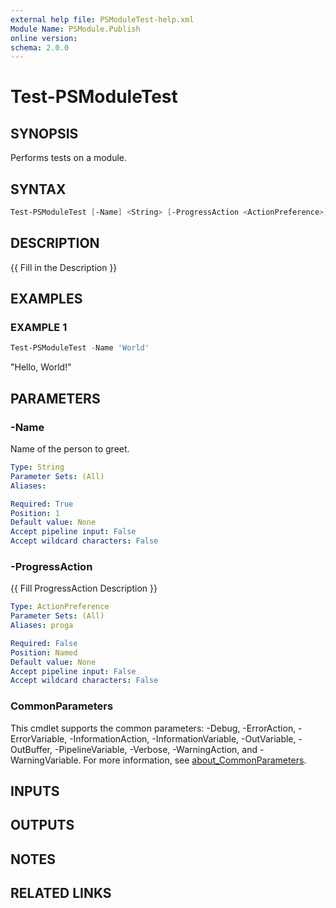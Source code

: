 ```yaml
---
external help file: PSModuleTest-help.xml
Module Name: PSModule.Publish
online version:
schema: 2.0.0
---
```


# Test-PSModuleTest

## SYNOPSIS
Performs tests on a module.

## SYNTAX

```powershell
Test-PSModuleTest [-Name] <String> [-ProgressAction <ActionPreference>] [<CommonParameters>]
```

## DESCRIPTION
{{ Fill in the Description }}

## EXAMPLES

### EXAMPLE 1
```powershell
Test-PSModuleTest -Name 'World'
```

"Hello, World!"

## PARAMETERS

### -Name
Name of the person to greet.

```yaml
Type: String
Parameter Sets: (All)
Aliases:

Required: True
Position: 1
Default value: None
Accept pipeline input: False
Accept wildcard characters: False
```

### -ProgressAction
{{ Fill ProgressAction Description }}

```yaml
Type: ActionPreference
Parameter Sets: (All)
Aliases: proga

Required: False
Position: Named
Default value: None
Accept pipeline input: False
Accept wildcard characters: False
```

### CommonParameters
This cmdlet supports the common parameters: -Debug, -ErrorAction, -ErrorVariable, -InformationAction, -InformationVariable, -OutVariable, -OutBuffer, -PipelineVariable, -Verbose, -WarningAction, and -WarningVariable. For more information, see [about_CommonParameters](http://go.microsoft.com/fwlink/?LinkID=113216).

## INPUTS

## OUTPUTS

## NOTES

## RELATED LINKS
